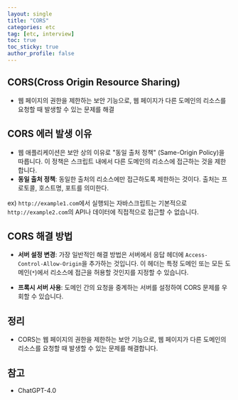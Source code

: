 ```yaml
---
layout: single
title: "CORS"
categories: etc
tag: [etc, interview]
toc: true
toc_sticky: true
author_profile: false
---
```

## CORS(**Cross Origin Resource Sharing**)

* 웹 페이지의 권한을 제한하는 보안 기능으로, 웹 페이지가 다른 도메인의 리소스를 요청할 때 발생할 수 있는 문제를 해결



## CORS 에러 발생 이유

* 웹 애플리케이션은 보안 상의 이유로 "동일 출처 정책" (Same-Origin Policy)을 따릅니다. 이 정책은 스크립트 내에서 다른 도메인의 리소스에 접근하는 것을 제한합니다.
* **동일 출처 정책**: 동일한 출처의 리소스에만 접근하도록 제한하는 것이다. 출처는 프로토콜, 호스트명, 포트를 의미한다.

ex) `http://example1.com`에서 실행되는 자바스크립트는 기본적으로 `http://example2.com`의 API나 데이터에 직접적으로 접근할 수 없습니다.



## CORS 해결 방법

* **서버 설정 변경**: 가장 일반적인 해결 방법은 서버에서 응답 헤더에 `Access-Control-Allow-Origin`을 추가하는 것입니다. 이 헤더는 특정 도메인 또는 모든 도메인(`*`)에서 리소스에 접근을 허용할 것인지를 지정할 수 있습니다.

* **프록시 서버 사용**: 도메인 간의 요청을 중계하는 서버를 설정하여 CORS 문제를 우회할 수 있습니다.



## 정리

* CORS는 웹 페이지의 권한을 제한하는 보안 기능으로, 웹 페이지가 다른 도메인의 리소스를 요청할 때 발생할 수 있는 문제를 해결합니다.



## 참고

* ChatGPT-4.0

